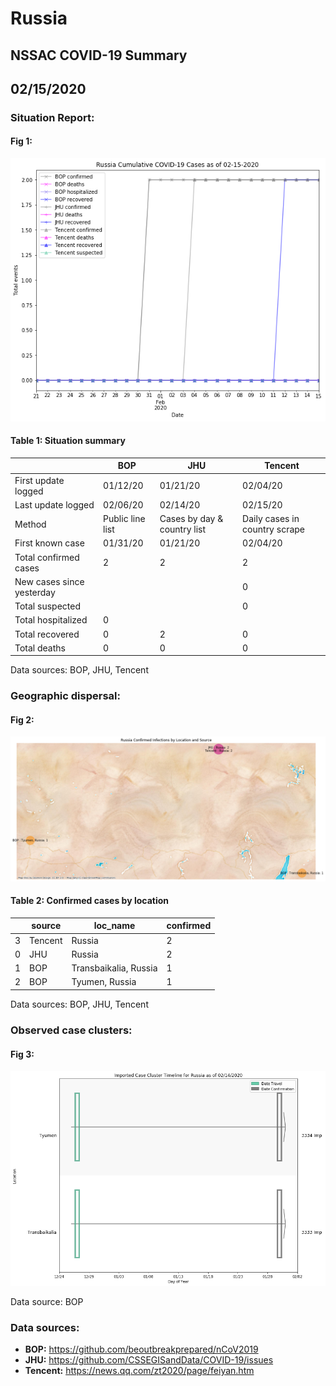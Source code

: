 # Russia
## NSSAC COVID-19 Summary
## 02/15/2020



 ### Situation Report:
#### Fig 1:
![Russia cases](../merged_histories/Russia_merged_histories.png)

#### Table 1: Situation summary
|                           | BOP              | JHU                         | Tencent                       |
|---------------------------|------------------|-----------------------------|-------------------------------|
| First update logged       | 01/12/20         | 01/21/20                    | 02/04/20                      |
| Last update logged        | 02/06/20         | 02/14/20                    | 02/15/20                      |
| Method                    | Public line list | Cases by day & country list | Daily cases in country scrape |
| First known case          | 01/31/20         | 01/21/20                    | 02/04/20                      |
| Total confirmed cases     | 2                | 2                           | 2                             |
| New cases since yesterday |                  |                             | 0                             |
| Total suspected           |                  |                             | 0                             |
| Total hospitalized        | 0                |                             |                               |
| Total recovered           | 0                | 2                           | 0                             |
| Total deaths              | 0                | 0                           | 0                             |
Data sources: BOP, JHU, Tencent


### Geographic dispersal:
#### Fig 2:
![Russia mapped](../case_locs/Russia_case_locs.png)

#### Table 2: Confirmed cases by location
|    | source   | loc_name              |   confirmed |
|----|----------|-----------------------|-------------|
|  3 | Tencent  | Russia                |           2 |
|  0 | JHU      | Russia                |           2 |
|  1 | BOP      | Transbaikalia, Russia |           1 |
|  2 | BOP      | Tyumen, Russia        |           1 |

Data sources: BOP, JHU, Tencent


### Observed case clusters:
#### Fig 3:
![Russia cases](../cluster_analysis/Russia_imported_cases.png)



Data source: BOP


### Data sources:
* **BOP:** https://github.com/beoutbreakprepared/nCoV2019
* **JHU:** https://github.com/CSSEGISandData/COVID-19/issues
* **Tencent:** https://news.qq.com/zt2020/page/feiyan.htm